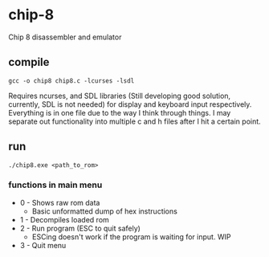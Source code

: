 # chip-8
Chip 8 disassembler and emulator

## compile

`gcc -o chip8 chip8.c -lcurses -lsdl`

Requires ncurses, and SDL libraries (Still developing good solution, currently, SDL is not needed) for display and keyboard input respectively.
Everything is in one file due to the way I think through things. I may separate out functionality into multiple c and h files after I hit a certain point.

## run
`./chip8.exe <path_to_rom>`

### functions in main menu
* 0 - Shows raw rom data
  * Basic unformatted dump of hex instructions
* 1 - Decompiles loaded rom
* 2 - Run program (ESC to quit safely)
  * ESCing doesn't work if the program is waiting for input. WIP
* 3 - Quit menu
